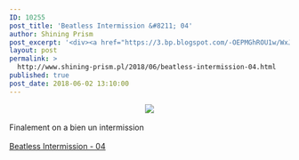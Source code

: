 ```yaml
---
ID: 10255
post_title: 'Beatless Intermission &#8211; 04'
author: Shining Prism
post_excerpt: '<div><a href="https://3.bp.blogspot.com/-OEPMGhROU1w/WxJ5qpzXXFI/AAAAAAAAB4k/-_zrvRqAxlARYM1mujTQuly1-vvU5wCiwCLcBGAs/s1600/Beatless%2B-%2B16.png"><img border="0" src="https://3.bp.blogspot.com/-OEPMGhROU1w/WxJ5qpzXXFI/AAAAAAAAB4k/-_zrvRqAxlARYM1mujTQuly1-vvU5wCiwCLcBGAs/s1600/Beatless%2B-%2B16.png"></a></div><br>Finalement on a bien un intermission<br><br><a href="http://jheberg.net/captcha/shining-prism-beatless-intermission-04/">Beatless Intermission - 04</a>'
layout: post
permalink: >
  http://www.shining-prism.pl/2018/06/beatless-intermission-04.html
published: true
post_date: 2018-06-02 13:10:00
---
```

<div class="separator" style="clear: both; text-align: center;"><a href="https://3.bp.blogspot.com/-OEPMGhROU1w/WxJ5qpzXXFI/AAAAAAAAB4k/-_zrvRqAxlARYM1mujTQuly1-vvU5wCiwCLcBGAs/s1600/Beatless%2B-%2B16.png" imageanchor="1" style="margin-left: 1em; margin-right: 1em;"><img border="0" data-original-height="720" data-original-width="1280" src="https://3.bp.blogspot.com/-OEPMGhROU1w/WxJ5qpzXXFI/AAAAAAAAB4k/-_zrvRqAxlARYM1mujTQuly1-vvU5wCiwCLcBGAs/s1600/Beatless%2B-%2B16.png" /></a></div><br />Finalement on a bien un intermission<br /><br /><a href="http://jheberg.net/captcha/shining-prism-beatless-intermission-04/">Beatless Intermission - 04</a>